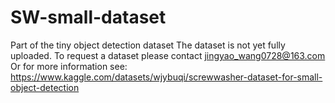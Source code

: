 # SW-small-dataset
Part of the tiny object detection dataset
The dataset is not yet fully uploaded. To request a dataset please contact jingyao_wang0728@163.com
Or for more information see: https://www.kaggle.com/datasets/wjybuqi/screwwasher-dataset-for-small-object-detection
